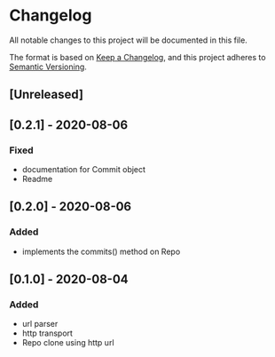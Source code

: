 # Changelog
All notable changes to this project will be documented in this file.

The format is based on [Keep a Changelog](https://keepachangelog.com/en/1.0.0/),
and this project adheres to [Semantic Versioning](https://semver.org/spec/v2.0.0.html).

## [Unreleased]

## [0.2.1] - 2020-08-06

### Fixed

- documentation for Commit object
- Readme

## [0.2.0] - 2020-08-06

### Added

- implements the commits() method on Repo

## [0.1.0] - 2020-08-04

### Added
- url parser
- http transport 
- Repo clone using http url
